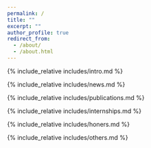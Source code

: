 ```yaml
---
permalink: /
title: ""
excerpt: ""
author_profile: true
redirect_from: 
  - /about/
  - /about.html
---
```


<span class='anchor' id='about-me'></span>
{% include_relative includes/intro.md %}

{% include_relative includes/news.md %}

{% include_relative includes/publications.md %}

{% include_relative includes/internships.md %}

{% include_relative includes/honers.md %}

{% include_relative includes/others.md %}